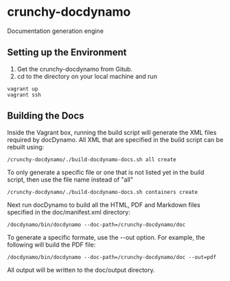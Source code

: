 # crunchy-docdynamo
Documentation generation engine

## Setting up the Environment
1. Get the crunchy-docdynamo from Gitub.
2. cd to the directory on your local machine and run

```
vagrant up
vagrant ssh
```

## Building the Docs
Inside the Vagrant box, running the build script will generate the XML files required by docDynamo. All XML that are specified in the build script can be rebuilt using:

```
/crunchy-docdynamo/./build-docdynamo-docs.sh all create
```

To only generate a specific file or one that is not listed yet in the build script, then use the file name instead of "all"

```
/crunchy-docdynamo/./build-docdynamo-docs.sh containers create
```

Next run docDynamo to build all the HTML, PDF and Markdown files specified in the doc/manifest.xml directory:

```
/docdynamo/bin/docdynamo --doc-path=/crunchy-docdynamo/doc
```

To generate a specific formate, use the --out option. For example, the following will build the PDF file:

```
/docdynamo/bin/docdynamo --doc-path=/crunchy-docdynamo/doc --out=pdf
```

All output will be written to the doc/output directory.
